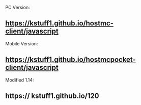 PC Version: 

## https://kstuff1.github.io/hostmc-client/javascript ##

Mobile Version:

## https://kstuff1.github.io/hostmcpocket-client/javascript ##

Modified 1.14:

## https:// kstuff1.github.io/120 ##
